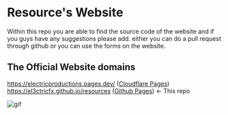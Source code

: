 # Resource's Website

Within this repo you are able to find the source code of the website and if you guys have any suggestions please add. either you can do a pull request through github or you can use the forms on the website.

## The Official Website domains

https://electricproductions.pages.dev/ (<a href="https://electricproductions.pages.dev/">Cloudflare Pages</a>) <br>
https://el3ctricfx.github.io/resources (<a href="el3ctricfx.github.io/resources/">Github Pages</a>) <- This repo


![gif](https://github.com/user-attachments/assets/5ec2f388-9951-4f1c-a407-b5e75edee26c)



